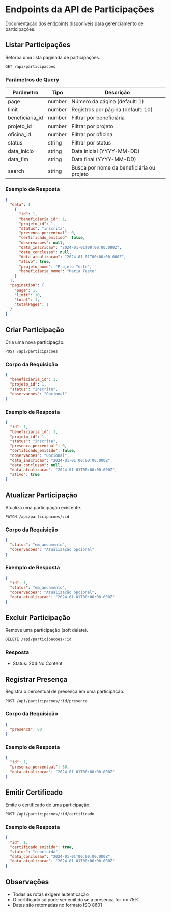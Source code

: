 # Endpoints da API de Participações

Documentação dos endpoints disponíveis para gerenciamento de participações.

## Listar Participações

Retorna uma lista paginada de participações.

`GET /api/participacoes`

### Parâmetros de Query

| Parâmetro       | Tipo   | Descrição                                 |
| --------------- | ------ | ----------------------------------------- |
| page            | number | Número da página (default: 1)             |
| limit           | number | Registros por página (default: 10)        |
| beneficiaria_id | number | Filtrar por beneficiária                  |
| projeto_id      | number | Filtrar por projeto                       |
| oficina_id      | number | Filtrar por oficina                       |
| status          | string | Filtrar por status                        |
| data_inicio     | string | Data inicial (YYYY-MM-DD)                 |
| data_fim        | string | Data final (YYYY-MM-DD)                   |
| search          | string | Busca por nome da beneficiária ou projeto |

### Exemplo de Resposta

```json
{
  "data": [
    {
      "id": 1,
      "beneficiaria_id": 1,
      "projeto_id": 1,
      "status": "inscrita",
      "presenca_percentual": 0,
      "certificado_emitido": false,
      "observacoes": null,
      "data_inscricao": "2024-01-01T00:00:00.000Z",
      "data_conclusao": null,
      "data_atualizacao": "2024-01-01T00:00:00.000Z",
      "ativo": true,
      "projeto_nome": "Projeto Teste",
      "beneficiaria_nome": "Maria Teste"
    }
  ],
  "pagination": {
    "page": 1,
    "limit": 10,
    "total": 1,
    "totalPages": 1
  }
}
```

## Criar Participação

Cria uma nova participação.

`POST /api/participacoes`

### Corpo da Requisição

```json
{
  "beneficiaria_id": 1,
  "projeto_id": 1,
  "status": "inscrita",
  "observacoes": "Opcional"
}
```

### Exemplo de Resposta

```json
{
  "id": 1,
  "beneficiaria_id": 1,
  "projeto_id": 1,
  "status": "inscrita",
  "presenca_percentual": 0,
  "certificado_emitido": false,
  "observacoes": "Opcional",
  "data_inscricao": "2024-01-01T00:00:00.000Z",
  "data_conclusao": null,
  "data_atualizacao": "2024-01-01T00:00:00.000Z",
  "ativo": true
}
```

## Atualizar Participação

Atualiza uma participação existente.

`PATCH /api/participacoes/:id`

### Corpo da Requisição

```json
{
  "status": "em_andamento",
  "observacoes": "Atualização opcional"
}
```

### Exemplo de Resposta

```json
{
  "id": 1,
  "status": "em_andamento",
  "observacoes": "Atualização opcional",
  "data_atualizacao": "2024-01-01T00:00:00.000Z"
}
```

## Excluir Participação

Remove uma participação (soft delete).

`DELETE /api/participacoes/:id`

### Resposta

- Status: 204 No Content

## Registrar Presença

Registra o percentual de presença em uma participação.

`POST /api/participacoes/:id/presenca`

### Corpo da Requisição

```json
{
  "presenca": 80
}
```

### Exemplo de Resposta

```json
{
  "id": 1,
  "presenca_percentual": 80,
  "data_atualizacao": "2024-01-01T00:00:00.000Z"
}
```

## Emitir Certificado

Emite o certificado de uma participação.

`POST /api/participacoes/:id/certificado`

### Exemplo de Resposta

```json
{
  "id": 1,
  "certificado_emitido": true,
  "status": "concluida",
  "data_conclusao": "2024-01-01T00:00:00.000Z",
  "data_atualizacao": "2024-01-01T00:00:00.000Z"
}
```

## Observações

- Todas as rotas exigem autenticação
- O certificado só pode ser emitido se a presença for >= 75%
- Datas são retornadas no formato ISO 8601
